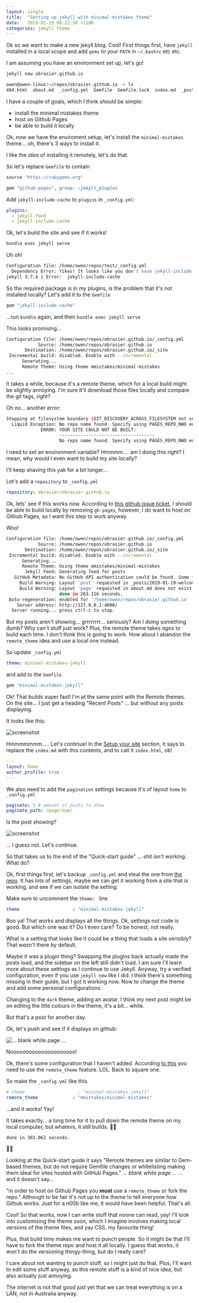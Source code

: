 ```yaml
---
layout: single
title:  "Setting up jekyll with minimal-mistakes theme"
date:   2019-01-19 08:22:36 +1100
categories: jekyll theme
---
```

Ok so we want to make a new jekyll blog. Cool! First things first, have `jekyll` installed in a local scope and add `gems` to your `PATH` in `~/.bashrc` etc etc. 

I am assuming you have an environment set up, let's go!

```bash
jekyll new obrasier.github.io
```
```bash
owen@owen-linux:~/repos/obrasier.github.io -> ls
404.html  about.md  _config.yml  Gemfile  Gemfile.lock  index.md  _posts
```
I have a couple of goals, which I think *should* be simple:

- install the minimal mistakes theme
- host on Github Pages
- be able to build it locally

Ok, now we have the enviroment setup, let's install the `minimal-mistakes` theme... oh, there's 3 ways to install it. 

I like the _idea_ of installing it remotely, let's do that.

So let's replace `Gemfile` to contain

```ruby
source "https://rubygems.org"

gem "github-pages", group: :jekyll_plugins
```
Add `jekyll-include-cache` to `plugins` in `_config.yml`:

```yaml
plugins:
  - jekyll-feed
  - jekyll-include-cache
```

Ok, let's build the site and see if it works!

```bash
bundle exec jekyll serve
```

Uh oh!
```bash
Configuration file: /home/owen/repos/test/_config.yml
  Dependency Error: Yikes! It looks like you don't have jekyll-include-cache or one of its dependencies installed. In order to use Jekyll as currently configured, you'll need to install this gem. The full error message from Ruby is: 'cannot load such file -- jekyll-include-cache' If you run into trouble, you can find helpful resources at https://jekyllrb.com/help/!
jekyll 3.7.4 | Error:  jekyll-include-cache
```
So the required package is in my plugins, is the problem that it's not installed locally? Let's add it to the `Gemfile`

```ruby
gem "jekyll-include-cache"
```
...run `bundle` again, and then `bundle exec jekyll serve`

This looks promising...
```bash
Configuration file: /home/owen/repos/obrasier.github.io/_config.yml
            Source: /home/owen/repos/obrasier.github.io
       Destination: /home/owen/repos/obrasier.github.io/_site
 Incremental build: disabled. Enable with --incremental
      Generating...
      Remote Theme: Using theme mmistakes/minimal-mistakes
...
```
It takes a while, because it's a remote theme, which for a local build might be slightly annoying. I'm sure it'll download those files locally and compare the git tags, right?

Oh no... another error:
```bash
Stopping at filesystem boundary (GIT_DISCOVERY_ACROSS_FILESYSTEM not set).
  Liquid Exception: No repo name found. Specify using PAGES_REPO_NWO environment variables, 'repository' in your configuration, or set up an 'origin' git remote pointing to your github.com repository. in /_layouts/default.html
             ERROR: YOUR SITE COULD NOT BE BUILT:
                    ------------------------------------
                    No repo name found. Specify using PAGES_REPO_NWO environment variables, 'repository' in your configuration, or set up an 'origin' git remote pointing to your github.com repository.
```
I need to set an environment variable? Hmmmm.... am I doing this right? I mean, why would I even want to build my site locally?

I'll keep shaving this yak for a bit longer... 

Let's add a `repository` to `_config.yml`

```yaml
repository: obrasier/obrasier.github.io
```

Ok, lets' see if this works now. According to [this github issue ticket](https://github.com/jekyll/jekyll/issues/4705), I should be able to build locally by removing `gh-pages`, however, I _do_ want to host on Github Pages, so I want this step to work anyway.

Woo!

```bash
Configuration file: /home/owen/repos/obrasier.github.io/_config.yml
            Source: /home/owen/repos/obrasier.github.io
       Destination: /home/owen/repos/obrasier.github.io/_site
 Incremental build: disabled. Enable with --incremental
      Generating...
      Remote Theme: Using theme mmistakes/minimal-mistakes
       Jekyll Feed: Generating feed for posts
   GitHub Metadata: No GitHub API authentication could be found. Some fields may be missing or have incorrect data.
     Build Warning: Layout 'post' requested in _posts/2019-01-19-welcome-to-jekyll.markdown does not exist.
     Build Warning: Layout 'page' requested in about.md does not exist.
                    done in 263.116 seconds.
 Auto-regeneration: enabled for '/home/owen/repos/obrasier.github.io'
    Server address: http://127.0.0.1:4000/
  Server running... press ctrl-c to stop.
```

But my posts aren't showing... grrrrrrrr... seriously? Am I doing something dumb? Why can't stuff just work? Plus, the remote theme takes *ages* to build each time. I don't think this is going to work. How about I abandon the `remote_theme` idea and use a local one instead.

So update `_config.yml`
```yaml
theme: minimal-mistakes-jekyll
```
and add to the `Gemfile`
```ruby
gem "minimal-mistakes-jekyll"
```

Ok! That builds super fast! I'm at the same point with the Remote themes. On the site... I just get a heading "Recent Posts" ... but without any posts displaying.

It looks like this:

![screenshot](/assets/images/pagination.png)

Hmmmmmmm..... Let's continue! In the [Setup your site](https://mmistakes.github.io/minimal-mistakes/docs/quick-start-guide/#setup-your-site) section, it says to replace the `index.md` with this contents, and to call it `index.html`, ok!

```yaml
---
layout: home
author_profile: true
---
```

We also need to add the `pagination` settings because it's of layout `home` to `_config.yml`
```yaml
paginate: 5 # amount of posts to show
paginate_path: /page:num/
```
Is the post showing?

![screenshot](/assets/images/pagination.png)

... I guess not. Let's continue.

So that takes us to the end of the "Quick-start guide" ... shit isn't working. What do?

Ok, first things first, let's backup `_config.yml` and steal the one from [the repo](https://github.com/mmistakes/minimal-mistakes/blob/master/_config.yml). It has lots of settings, maybe we can get it working from a site that is working, and see if we can isolate the setting.

Make sure to uncomment the `theme: ` line

```yaml
theme                    : "minimal-mistakes-jekyll"
```

Boo ya! That works and displays all the things. Ok, settings not code is good. But which one was it? Do I even care? To be honest, not really.

What is a setting that looks like it could be a thing that loads a site sensibly? That _wasn't_ there by default.

Maybe it was a plugin thing? Swapping the plugins back actually made the posts load, and the sidebar on the left still didn't load. I am sure I'll learn more about these settings as I continue to use Jekyll. Anyway, try a verified configuration, even if you use `jekyll new` like I did. I think there's something missing in their guide, but I got it working now. Now to change the theme and add some personal configurations.

Changing to the `dark` theme, adding an avatar. I think my next post might be on editing the title colours in the theme, it's a bit... white.

But that's a post for another day. 

Ok, let's push and see if it displays on github:

![*... blank white page ...*](/assets/images/white.png)

Nooooooooooooooooooooo!

Ok, there's some configuration that I haven't added. According [to this](https://stackoverflow.com/questions/49071139/jekyll-github-works-on-local-but-empty-page-on-https-username-github-io) you need to use the `remote_theme` feature. LOL. Back to square one.

So make the `_config.yml` like this.
```yaml
# theme                    : "minimal-mistakes-jekyll"
remote_theme             : "mmistakes/minimal-mistakes"
```

...and it works! Yay!

It takes exactly... a long time for it to pull down the remote theme on my local computer, but whatevs, it still builds. 🤷‍♂️

```
done in 303.062 seconds.
```
🤦‍♂️

Looking at the Quick-start guide it says "Remote themes are similar to Gem-based themes, but do not require Gemfile changes or whitelisting making them ideal for sites hosted with GitHub Pages."
*... blank white page ...*
... and it doesn't say...

"in order to host on Github Pages you **must** use a `remote_theme` or fork the repo." Although to be fair it's not up to the theme to tell everyone how Github works. Just for a n00b like me, it would have been helpful. That's all.

Cool! So that works, now I can write stuff that noone can read, yay! I'll look into customising the theme soon, which I imagine involves making local versions of the theme files, and yay CSS, my favourite thing! 

Plus, that build time makes me want to punch people. So it might be that I'll have to fork the theme repo and host it all locally. I guess that works, it won't do the versioning thingy-thing, but do I really care?

I care about not wanting to punch stuff, so I might just do that. Plus, I'll want to edit some stuff anyway, so this remote stuff is a kind of nice idea, but also actually just annoying. 

The internet is not that good just yet that we can treat everything is on a LAN, not in Australia anyway.